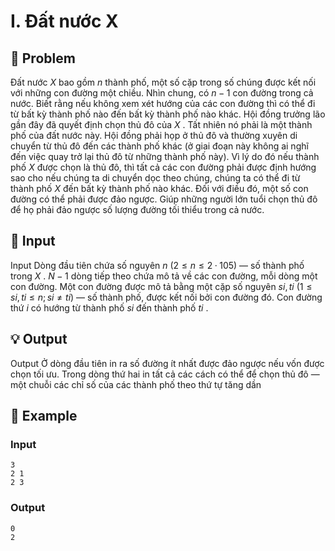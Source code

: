 # I. Đất nước X

## 📖 Problem

Đất nước
$X$
bao gồm
$n$
thành phố, một số cặp trong số chúng được kết nối với những con đường một chiều. Nhìn chung, có
$n- 1$
con đường trong cả nước. Biết rằng nếu không xem xét hướng của các con đường thì có thể đi từ bất kỳ thành phố nào đến bất kỳ thành phố nào khác.
Hội đồng trưởng lão gần đây đã quyết định chọn thủ đô của
$X$
. Tất nhiên nó phải là một thành phố của đất nước này. Hội đồng phải họp ở thủ đô và thường xuyên di chuyển từ thủ đô đến các thành phố khác (ở giai đoạn này không ai nghĩ đến việc quay trở lại thủ đô từ những thành phố này). Vì lý do đó nếu thành phố
$X$
được chọn là thủ đô, thì tất cả các con đường phải được định hướng sao cho nếu chúng ta di chuyển dọc theo chúng, chúng ta có thể đi từ thành phố
$X$
đến bất kỳ thành phố nào khác. Đối với điều đó, một số con đường có thể phải được đảo ngược.
Giúp những người lớn tuổi chọn thủ đô để họ phải đảo ngược số lượng đường tối thiểu trong cả nước.


## 🧩 Input

Input
Dòng đầu tiên chứa số nguyên
$n$
$(2≤n≤2·105)$
— số thành phố trong
$X$
.
$N- 1$
dòng tiếp theo chứa mô tả về các con đường, mỗi dòng một con đường. Một con đường được mô tả bằng một cặp số nguyên
$si,ti$
$(1≤si,ti≤n;si≠ti)$
— số thành phố, được kết nối bởi con đường đó. Con đường thứ
$i$
có hướng từ thành phố
$si$
đến thành phố
$ti$
.


## 💡 Output

Output
Ở dòng đầu tiên in ra số đường ít nhất được đảo ngược nếu vốn được chọn tối ưu.
Trong dòng thứ hai in tất cả các cách có thể để chọn thủ đô — một chuỗi các chỉ số của các thành phố theo thứ tự tăng dần


## 🧠 Example

### Input

```text
3
2 1
2 3
```

### Output

```text
0
2
```


